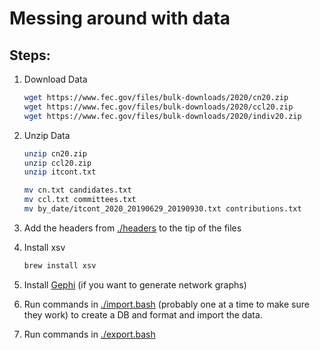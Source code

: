 # Messing around with data

## Steps:

1. Download Data
   ```bash
   wget https://www.fec.gov/files/bulk-downloads/2020/cn20.zip
   wget https://www.fec.gov/files/bulk-downloads/2020/ccl20.zip
   wget https://www.fec.gov/files/bulk-downloads/2020/indiv20.zip
   ```

1. Unzip Data

    ```bash
    unzip cn20.zip
    unzip ccl20.zip
    unzip itcont.txt

    mv cn.txt candidates.txt
    mv ccl.txt committees.txt
    mv by_date/itcont_2020_20190629_20190930.txt contributions.txt
    ```

1. Add the headers from [./headers](./headers) to the tip of the files
1. Install xsv
   ```bash
   brew install xsv
   ```
1. Install [Gephi](https://gephi.org/users/download) (if you want to generate network graphs)
1. Run commands in [./import.bash](./import.bash) (probably one at a time to make sure they work) to create a DB and format and import the data.
1. Run commands in [./export.bash](./export.bash)
